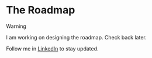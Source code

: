 # The Roadmap

> [!WARNING]
> I am working on designing the roadmap. Check back later.
>
> Follow me in [LinkedIn](https://linkedin.com/in/rajesh-kumar-das) to stay updated.
